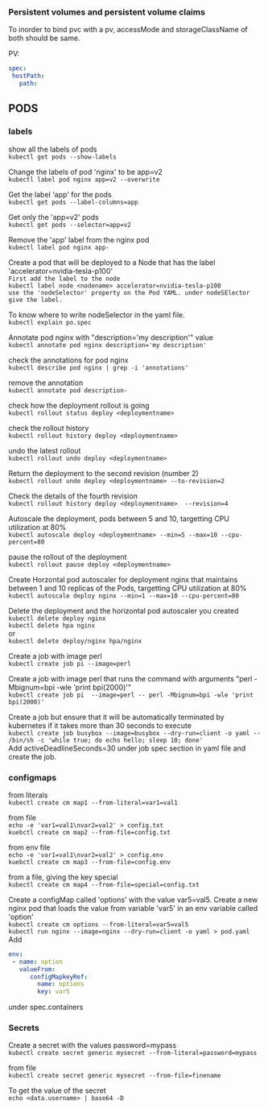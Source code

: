 

### Persistent volumes and persistent volume claims

To inorder to bind pvc with a pv, accessMode and storageClassName of both should be same.

PV:
```yaml
spec:
 hostPath:  
   path:    
```

## PODS

### labels

show all the labels of pods   
`kubectl get pods --show-labels`  

Change the labels of pod 'nginx' to be app=v2  
`kubectl label pod nginx app=v2 --overwrite`  

Get the label 'app' for the pods  
`kubectl get pods --label-columns=app`   

Get only the 'app=v2' pods    
`kubectl get pods --selector=app=v2`  

Remove the 'app' label from the nginx pod  
`kubectl label pod nginx app-`  

Create a pod that will be deployed to a Node that has the label 'accelerator=nvidia-tesla-p100'  
`First add the label to the node`  
`kubectl label node <nodename> accelerator=nvidia-tesla-p100`   
`use the 'nodeSelector' property on the Pod YAML. under nodeSElector give the label.`  

To know where to write nodeSelector in the yaml file.   
`kubectl explain po.spec`  

Annotate pod nginx with "description='my description'" value  
`kubectl annotate pod nginx description='my description'`  

check the annotations for pod nginx  
`kubectl describe pod nginx | grep -i 'annotations'`  

remove the annotation  
`kubectl annotate pod description-`  

check how the deployment rollout is going  
`kubectl rollout status deploy <deploymentname>`  

check the rollout history  
`kubectl rollout history deploy <deploymentname>`  

undo the latest rollout   
`kubectl rollout undo deploy <deploymentname>`  

Return the deployment to the second revision (number 2)  
`kubectl rollout undo deploy <deploymentname> --to-revision=2`  

Check the details of the fourth revision   
`kubectl rollout history deploy <deploymentname>  --revision=4`  

Autoscale the deployment, pods between 5 and 10, targetting CPU utilization at 80%   
`kubectl autoscale deploy <deploymentname> --min=5 --max=10 --cpu-percent=80`  

pause the rollout of the deployment  
`kubectl rollout pause deploy <deploymentname>`  

Create Horzontal pod autoscaler for deployment nginx that maintains between 1 and 10 replicas of the Pods, targetting CPU utilization at 80%  
`kubectl autoscale deploy nginx --min=1 --max=10 --cpu-percent=80`  

Delete the deployment and the horizontal pod autoscaler you created  
`kubectl delete deploy nginx`  
`kubectl delete hpa nginx`  
or  
`kubectl delete deploy/nginx hpa/nginx`  

Create a job with image perl  
`kubectl create job pi --image=perl`   

Create a job with image perl that runs the command with arguments "perl -Mbignum=bpi -wle 'print bpi(2000)'"    
`kubectl create job pi  --image=perl -- perl -Mbignum=bpi -wle 'print bpi(2000)'`  

Create a job but ensure that it will be automatically terminated by kubernetes if it takes more than 30 seconds to execute  
`kubectl create job busybox --image=busybox --dry-run=client -o yaml -- /bin/sh -c 'while true; do echo hello; sleep 10; done'`  
Add activeDeadlineSeconds=30 under job spec section in yaml file and create the job.  


### configmaps

from literals  
`kubectl create cm map1 --from-literal=var1=val1`  

from file  
`echo -e 'var1=val1\nvar2=val2' > config.txt`   
`kuebctl create cm map2 --from-file=config.txt`  

from env file   
`echo -e 'var1=val1\nvar2=val2' > config.env`   
`kuebctl create cm map3 --from-file=config.env`  

from a file, giving the key special  
`kubectl create cm map4 --from-file=special=config.txt`  

Create a configMap called 'options' with the value var5=val5. Create a new nginx pod that loads the value from variable 'var5' in an env variable called 'option'  
`kubectl create cm options --from-literal=var5=val5`  
`kubectl run nginx --image=nginx --dry-run=client -o yaml > pod.yaml`  
Add 
```yaml
env:
 - name: option
   valueFrom:
      configMapkeyRef:
        name: options  
        key: var5
```
under spec.containers  

### Secrets

Create a secret with the values password=mypass  
`kubectl create secret generic mysecret --from-literal=password=mypass`  

from file  
`kubectl create secret generic mysecret --from-file=finename`  

To get the value of the secret  
`echo <data.username> | base64 -D`   










